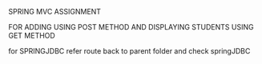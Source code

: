 SPRING MVC ASSIGNMENT

FOR ADDING USING POST METHOD AND DISPLAYING STUDENTS USING GET METHOD

for SPRINGJDBC refer route back to parent folder and check springJDBC

